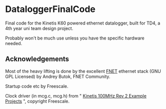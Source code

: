 DataloggerFinalCode
===================

Final code for the Kinetis K60 powered ethernet datalogger, built for TD4, a 4th year uni team design project.

Probably won't be much use unless you have the specific hardware needed. 


Acknowledgements
----------------

Most of the heavy lifting is done by the excellent [FNET](http://fnet.sourceforge.net/) ethernet stack (GNU GPL Licensed) by Andrey Butok, FNET Community.

Startup code etc by Freescale.

Clock driver (in mcg.c, mcg.h) from " [Kinetis 100MHz Rev 2 Example Projects](http://www.freescale.com/webapp/sps/site/prod_summary.jsp?code=K60_100&nodeId=01624698C9DE2DDDAF&fpsp=1&tab=Design_Tools_Tab) ", copyright Freescale.
